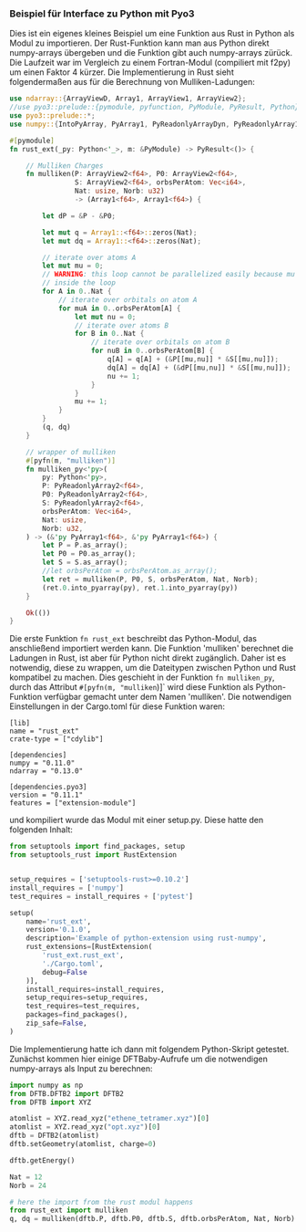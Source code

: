 ### Beispiel für Interface zu Python mit Pyo3

Dies ist ein eigenes kleines Beispiel um eine Funktion aus Rust in Python als Modul zu importieren. 
Der Rust-Funktion kann man aus Python direkt numpy-arrays übergeben und die Funktion gibt auch numpy-arrays zürück. 
Die Laufzeit war im Vergleich zu einem Fortran-Modul (compiliert mit f2py) um einen Faktor 4 kürzer. Die Implementierung
in Rust sieht folgendermaßen aus für die Berechnung von Mulliken-Ladungen:
```rust
use ndarray::{ArrayViewD, Array1, ArrayView1, ArrayView2};
//use pyo3::prelude::{pymodule, pyfunction, PyModule, PyResult, Python};
use pyo3::prelude::*;
use numpy::{IntoPyArray, PyArray1, PyReadonlyArrayDyn, PyReadonlyArray1, PyReadonlyArray2};

#[pymodule]
fn rust_ext(_py: Python<'_>, m: &PyModule) -> PyResult<()> {

    // Mulliken Charges
    fn mulliken(P: ArrayView2<f64>, P0: ArrayView2<f64>,
                S: ArrayView2<f64>, orbsPerAtom: Vec<i64>,
                Nat: usize, Norb: u32)
                -> (Array1<f64>, Array1<f64>) {

        let dP = &P - &P0;

        let mut q = Array1::<f64>::zeros(Nat);
        let mut dq = Array1::<f64>::zeros(Nat);

        // iterate over atoms A
        let mut mu = 0;
        // WARNING: this loop cannot be parallelized easily because mu is incremented
        // inside the loop
        for A in 0..Nat {
            // iterate over orbitals on atom A
            for muA in 0..orbsPerAtom[A] {
                let mut nu = 0;
                // iterate over atoms B
                for B in 0..Nat {
                    // iterate over orbitals on atom B
                    for nuB in 0..orbsPerAtom[B] {
                        q[A] = q[A] + (&P[[mu,nu]] * &S[[mu,nu]]);
                        dq[A] = dq[A] + (&dP[[mu,nu]] * &S[[mu,nu]]);
                        nu += 1;
                    }
                }
                mu += 1;
            }
        }
        (q, dq)
    }

    // wrapper of mulliken
    #[pyfn(m, "mulliken")]
    fn mulliken_py<'py>(
        py: Python<'py>,
        P: PyReadonlyArray2<f64>,
        P0: PyReadonlyArray2<f64>,
        S: PyReadonlyArray2<f64>,
        orbsPerAtom: Vec<i64>,
        Nat: usize,
        Norb: u32,
    ) -> (&'py PyArray1<f64>, &'py PyArray1<f64>) {
        let P = P.as_array();
        let P0 = P0.as_array();
        let S = S.as_array();
        //let orbsPerAtom = orbsPerAtom.as_array();
        let ret = mulliken(P, P0, S, orbsPerAtom, Nat, Norb);
        (ret.0.into_pyarray(py), ret.1.into_pyarray(py))
    }

    Ok(())
}
```

Die erste Funktion `fn rust_ext` beschreibt das Python-Modul, das anschließend importiert werden kann. Die Funktion
'mulliken' berechnet die Ladungen in Rust, ist aber für Python nicht direkt zugänglich. Daher ist es notwendig, diese
zu wrappen, um die Dateitypen zwischen Python und Rust kompatibel zu machen. Dies geschieht in der Funktion `fn mulliken_py`, 
durch das Attribut `#[pyfn(m, "mulliken`)]` wird diese Funktion als Python-Funktion verfügbar gemacht unter dem Namen 'mulliken'.
Die notwendigen Einstellungen in der Cargo.toml für diese Funktion waren:
```
[lib]
name = "rust_ext"
crate-type = ["cdylib"]

[dependencies]
numpy = "0.11.0"
ndarray = "0.13.0"

[dependencies.pyo3]
version = "0.11.1"
features = ["extension-module"]
```
und kompiliert wurde das Modul mit einer setup.py. Diese hatte den folgenden Inhalt:
````python
from setuptools import find_packages, setup
from setuptools_rust import RustExtension


setup_requires = ['setuptools-rust>=0.10.2']
install_requires = ['numpy']
test_requires = install_requires + ['pytest']

setup(
    name='rust_ext',
    version='0.1.0',
    description='Example of python-extension using rust-numpy',
    rust_extensions=[RustExtension(
        'rust_ext.rust_ext',
        './Cargo.toml',
        debug=False
    )],
    install_requires=install_requires,
    setup_requires=setup_requires,
    test_requires=test_requires,
    packages=find_packages(),
    zip_safe=False,
)
````
Die Implementierung hatte ich dann mit folgendem Python-Skript getestet. Zunächst kommen hier einige DFTBaby-Aufrufe
um die notwendigen numpy-arrays als Input zu berechnen: 
```python
import numpy as np
from DFTB.DFTB2 import DFTB2
from DFTB import XYZ

atomlist = XYZ.read_xyz("ethene_tetramer.xyz")[0]
atomlist = XYZ.read_xyz("opt.xyz")[0]
dftb = DFTB2(atomlist)
dftb.setGeometry(atomlist, charge=0)

dftb.getEnergy()

Nat = 12
Norb = 24

# here the import from the rust modul happens
from rust_ext import mulliken
q, dq = mulliken(dftb.P, dftb.P0, dftb.S, dftb.orbsPerAtom, Nat, Norb)
``` 